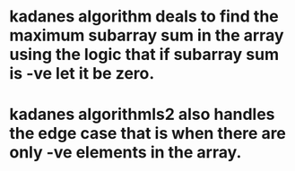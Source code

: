 # kadanes algorithm deals to find the maximum subarray sum in the array using the logic that if subarray sum is -ve let it be  zero.

# kadanes algorithmls2 also handles the edge case that is when there are only -ve elements in the array.
